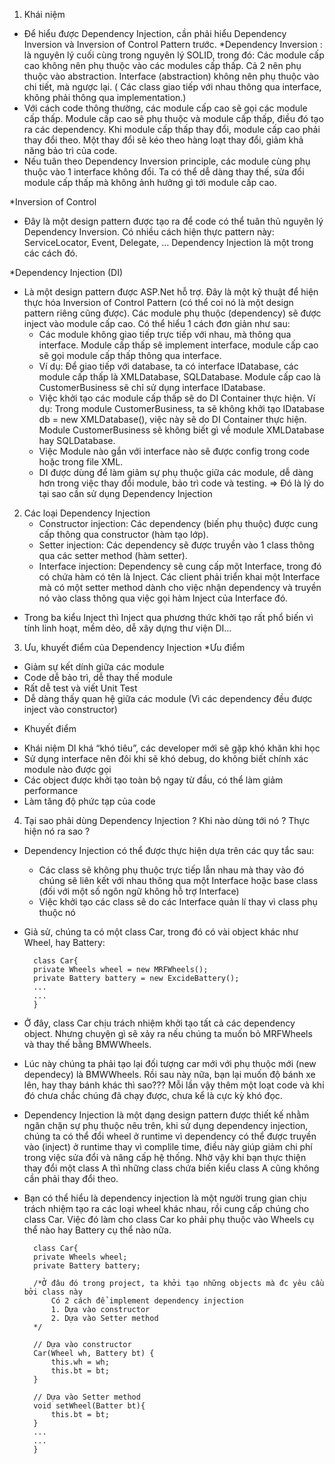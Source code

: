 1. Khái niệm

- Để hiểu được Dependency Injection, cần phải hiểu Dependency Inversion và Inversion of Control Pattern trước.
*Dependency Inversion : là nguyên lý cuối cùng trong nguyên lý SOLID, trong đó:
    Các module cấp cao không nên phụ thuộc vào các modules cấp thấp. Cả 2 nên phụ thuộc vào abstraction.
    Interface (abstraction) không nên phụ thuộc vào chi tiết, mà ngược lại. ( Các class giao tiếp với nhau thông qua interface, không phải thông qua implementation.)
- Với cách code thông thường, các module cấp cao sẽ gọi các module cấp thấp. Module cấp cao sẽ phụ thuộc và module cấp thấp, điều đó tạo ra các dependency. Khi module cấp thấp thay đổi, module cấp cao phải thay đổi theo. Một thay đổi sẽ kéo theo hàng loạt thay đổi, giảm khả năng bảo trì của code.
- Nếu tuân theo Dependency Inversion principle, các module cùng phụ thuộc vào 1 interface không đổi. Ta có thể dễ dàng thay thế, sửa đổi module cấp thấp mà không ảnh hưởng gì tới module cấp cao.

*Inversion of Control

- Đây là một design pattern được tạo ra để code có thể tuân thủ nguyên lý Dependency Inversion. Có nhiều cách hiện thực pattern này: ServiceLocator, Event, Delegate, … Dependency Injection là một trong các cách đó.

*Dependency Injection (DI)

- Là một design pattern được ASP.Net hỗ trợ. Đây là một kỹ thuật để hiện thực hóa Inversion of Control Pattern (có thể coi nó là một design pattern riêng cũng được). Các module phụ thuộc (dependency) sẽ được inject vào module cấp cao. Có thể hiểu 1 cách đơn giản như sau:
    + Các module không giao tiếp trực tiếp với nhau, mà thông qua interface. Module cấp thấp sẽ implement interface, module cấp cao sẽ gọi module cấp thấp thông qua interface.
    + Ví dụ: Để giao tiếp với database, ta có interface IDatabase, các module cấp thấp là XMLDatabase, SQLDatabase. Module cấp cao là CustomerBusiness sẽ chỉ sử dụng interface IDatabase.
    + Việc khởi tạo các module cấp thấp sẽ do DI Container thực hiện. Ví dụ: Trong module CustomerBusiness, ta sẽ không khởi tạo IDatabase db = new XMLDatabase(), việc này sẽ do DI Container thực hiện. Module CustomerBusiness sẽ không biết gì về module XMLDatabase hay SQLDatabase.
    + Việc Module nào gắn với interface nào sẽ được config trong code hoặc trong file XML.
    + DI được dùng để làm giảm sự phụ thuộc giữa các module, dễ dàng hơn trong việc thay đổi module, bảo trì code và testing.
    => Đó là lý do tại sao cần sử dụng Dependency Injection

2. Các loại Dependency Injection
    + Constructor injection: Các dependency (biến phụ thuộc) được cung cấp thông qua constructor (hàm tạo lớp).
    + Setter injection: Các dependency sẽ được truyền vào 1 class thông qua các setter method (hàm setter).
    + Interface injection: Dependency sẽ cung cấp một Interface, trong đó có chứa hàm có tên là Inject. Các client phải triển khai một Interface mà có một setter method dành cho việc nhận dependency và truyền nó vào class thông qua việc gọi hàm Inject của Interface đó.

- Trong ba kiểu Inject thì Inject qua phương thức khởi tạo rất phổ biến vì tính linh hoạt, mềm dẻo, dễ xây dựng thư viện DI...

3. Ưu, khuyết điểm của Dependency Injection
*Ưu điểm

- Giảm sự kết dính giữa các module
- Code dễ bảo trì, dễ thay thế module
- Rất dễ test và viết Unit Test
- Dễ dàng thấy quan hệ giữa các module (Vì các dependency đều được inject vào constructor)

* Khuyết điểm

- Khái niệm DI khá “khó tiêu”, các developer mới sẽ gặp khó khăn khi học
- Sử dụng interface nên đôi khi sẽ khó debug, do không biết chính xác module nào được gọi
- Các object được khởi tạo toàn bộ ngay từ đầu, có thể làm giảm performance
- Làm tăng độ phức tạp của code

4. Tại sao phải dùng Dependency Injection ? Khi nào dùng tới nó ? Thực hiện nó ra sao ?

- Dependency Injection có thể được thực hiện dựa trên các quy tắc sau:

    + Các class sẽ không phụ thuộc trực tiếp lẫn nhau mà thay vào đó chúng sẽ liên kết với nhau thông qua một Interface hoặc base class (đối với một số ngôn ngữ không hỗ trợ Interface)
    + Việc khởi tạo các class sẽ do các Interface quản lí thay vì class phụ thuộc nó

- Giả sử, chúng ta có một class Car, trong đó có vài object khác như Wheel, hay Battery:

        class Car{
        private Wheels wheel = new MRFWheels();
        private Battery battery = new ExcideBattery();
        ...
        ...
        }

- Ở đây, class Car chịu trách nhiệm khởi tạo tất cả các dependency object. Nhưng chuyện gì sẽ xảy ra nếu chúng ta muốn bỏ MRFWheels và thay thế bằng BMWWheels.

- Lúc này chúng ta phải tạo lại đối tượng car mới với phụ thuộc mới (new dependecy) là BMWWheels. Rồi sau này nữa, bạn lại muốn độ bánh xe lên, hay thay bánh khác thì sao??? Mỗi lần vậy thêm một loạt code và khi đó chưa chắc chúng đã chạy được, chưa kể là cực kỳ khó đọc.

- Dependency Injection là một dạng design pattern được thiết kế nhằm ngăn chặn sự phụ thuộc nêu trên, khi sử dụng dependency injection, chúng ta có thể đổi wheel ở runtime vì dependency có thể được truyền vào (inject) ở runtime thay vì complile time, điều này giúp giảm chi phí trong việc sửa đổi và nâng cấp hệ thống. Nhờ vậy khi bạn thực thiện thay đổi một class A thì những class chứa biến kiểu class A cũng không cần phải thay đổi theo. 

- Bạn có thể hiểu là dependency injection là một người trung gian chịu trách nhiệm tạo ra các loại wheel khác nhau, rồi cung cấp chúng cho class Car. Việc đó làm cho class Car ko phải phụ thuộc vào Wheels cụ thể nào hay Battery cụ thể nào nữa.

        class Car{
        private Wheels wheel;
        private Battery battery;
        
        /*Ở đâu đó trong project, ta khởi tạo những objects mà đc yêu cầu bởi class này
            Có 2 cách để implement dependency injection
            1. Dựa vào constructor
            2. Dựa vào Setter method
        */
        
        // Dựa vào constructor
        Car(Wheel wh, Battery bt) {
            this.wh = wh;
            this.bt = bt;
        }
        
        // Dựa vào Setter method
        void setWheel(Batter bt){
            this.bt = bt;
        }
        ...  
        ...
        }